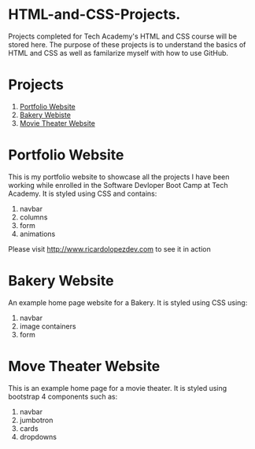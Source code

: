 # HTML-and-CSS-Projects.
Projects completed for Tech Academy's HTML and CSS course will be stored here. The purpose of these projects is to understand the basics of HTML and CSS as well as familarize myself with how to use GitHub.

# Projects
1. [Portfolio Website](https://github.com/caboosecodes/HTML-and-CSS-Projects/tree/main/Portfolio_Website)
2. [Bakery Webiste](https://github.com/caboosecodes/HTML-and-CSS-Projects/blob/main/One-Page-Website/Bakery_website.html)
3. [Movie Theater Website](https://github.com/caboosecodes/HTML-and-CSS-Projects/tree/main/movie_theater_site)

# Portfolio Website
This is my portfolio website to showcase all the projects I have been working while enrolled in the Software Devloper Boot Camp at Tech Academy.
It is styled using CSS and contains:
 1. navbar
 2. columns
 3. form
 4. animations

Please visit http://www.ricardolopezdev.com to see it in action

# Bakery Website
An example home page website for a Bakery. It is styled using CSS using:
  1. navbar
  2. image containers
  3. form

# Move Theater Website
This is an example home page for a movie theater. It is styled using bootstrap 4 components such as:
  1. navbar
  2. jumbotron
  3. cards
  4. dropdowns

